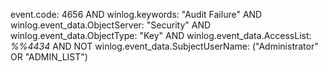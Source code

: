 event.code: 4656 AND winlog.keywords: "Audit Failure" AND winlog.event_data.ObjectServer: "Security" AND winlog.event_data.ObjectType: "Key" AND winlog.event_data.AccessList: *%%4434* AND NOT winlog.event_data.SubjectUserName: ("Administrator" OR "ADMIN_LIST")
